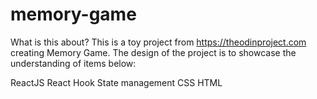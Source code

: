 # memory-game


What is this about?
This is a toy project from https://theodinproject.com creating Memory Game. The design of the project is to showcase the understanding of items below:

ReactJS
React Hook
State management
CSS
HTML

